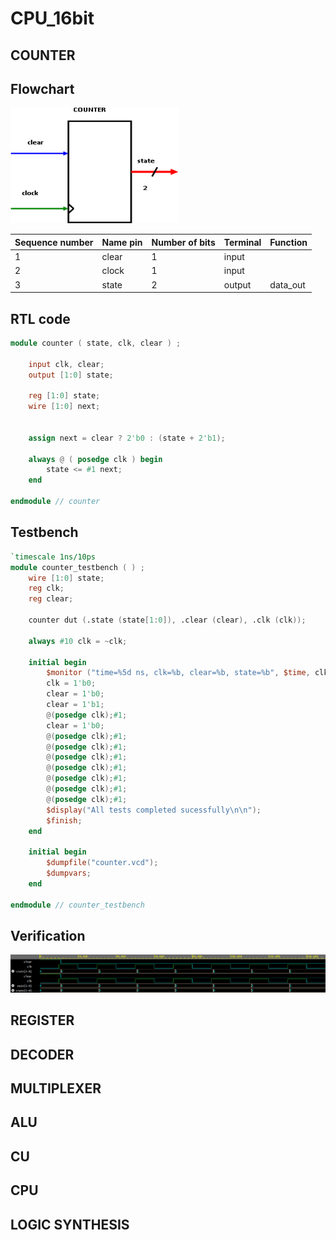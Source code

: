 # CPU_16bit
## COUNTER
## Flowchart
![counter_flowchart](/FLOWCHART/counter_Block.png)

|Sequence number|Name pin|Number of bits|Terminal|Function|
|---------------|--------|--------------|--------|--------|
|1|clear|1|input||
|2|clock|1|input||
|3|state|2|output|data_out|

## RTL code
```verilog
module counter ( state, clk, clear ) ;

	input clk, clear; 
	output [1:0] state; 
	
	reg [1:0] state; 
	wire [1:0] next;
	

	assign next = clear ? 2'b0 : (state + 2'b1);

	always @ ( posedge clk ) begin 
		state <= #1 next; 
	end
	
endmodule // counter
```
## Testbench
```verilog
`timescale 1ns/10ps 
module counter_testbench ( ) ; 
	wire [1:0] state; 
	reg clk; 
	reg clear;
	  
	counter dut (.state (state[1:0]), .clear (clear), .clk (clk));
	  
	always #10 clk = ~clk; 
	
	initial begin 
		$monitor ("time=%5d ns, clk=%b, clear=%b, state=%b", $time, clk, clear, state[1:0]);
		clk = 1'b0; 
		clear = 1'b0; 
		clear = 1'b1; 
		@(posedge clk);#1; 
		clear = 1'b0; 
		@(posedge clk);#1; 
		@(posedge clk);#1; 
		@(posedge clk);#1; 
		@(posedge clk);#1; 
		@(posedge clk);#1; 
		@(posedge clk);#1; 
		@(posedge clk);#1;  
		$display("All tests completed sucessfully\n\n"); 
		$finish; 
	end 
	
	initial begin 
		$dumpfile("counter.vcd");
		$dumpvars;
	end
	
endmodule // counter_testbench
```
## Verification
![counter_verification](/VERIFICATION/counter_Verification_Result.png)
## REGISTER
## DECODER
## MULTIPLEXER
## ALU
## CU
## CPU
## LOGIC SYNTHESIS
